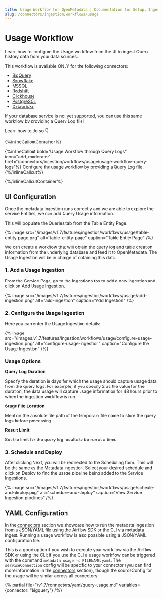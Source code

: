 ```yaml
---
title: Usage Workflow for OpenMetadata | Documentation for Setup, Ingestion & Troubleshooting
slug: /connectors/ingestion/workflows/usage
---
```


# Usage Workflow

Learn how to configure the Usage workflow from the UI to ingest Query history data from your data sources.

This workflow is available ONLY for the following connectors:

- [BigQuery](/connectors/database/bigquery)
- [Snowflake](/connectors/database/snowflake)
- [MSSQL](/connectors/database/mssql)
- [Redshift](/connectors/database/redshift)
- [Clickhouse](/connectors/database/clickhouse)
- [PostgreSQL](/connectors/database/postgres)
- [Databricks](/connectors/database/databricks)

If your database service is not yet supported, you can use this same workflow by providing a Query Log file!

Learn how to do so 👇

{%inlineCalloutContainer%}

{%inlineCallout
  bold="Usage Workflow through Query Logs"
  icon="add_moderator"
  href="/connectors/ingestion/workflows/usage/usage-workflow-query-logs"%}
Configure the usage workflow by providing a Query Log file.
{%/inlineCallout%}

{%/inlineCalloutContainer%}

## UI Configuration

Once the metadata ingestion runs correctly and we are able to explore the service Entities, we can add Query Usage information.

This will populate the Queries tab from the Table Entity Page.

{% image
  src="/images/v1.7/features/ingestion/workflows/usage/table-entity-page.png"
  alt="table-entity-page"
  caption="Table Entity Page"
 /%}

We can create a workflow that will obtain the query log and table creation information from the underlying database and feed it to OpenMetadata. The Usage Ingestion will be in charge of obtaining this data.

### 1. Add a Usage Ingestion

From the Service Page, go to the Ingestions tab to add a new ingestion and click on Add Usage Ingestion.

{% image
  src="/images/v1.7/features/ingestion/workflows/usage/add-ingestion.png"
  alt="add-ingestion"
  caption="Add Ingestion"
 /%}


### 2. Configure the Usage Ingestion

Here you can enter the Usage Ingestion details:

{% image
  src="/images/v1.7/features/ingestion/workflows/usage/configure-usage-ingestion.png"
  alt="configure-usage-ingestion"
  caption="Configure the Usage Ingestion"
 /%}


### Usage Options

**Query Log Duration**

Specify the duration in days for which the usage should capture usage data from the query logs. For example, if you specify 2 as the value for the duration, the data usage will capture usage information for 48 hours prior to when the ingestion workflow is run.

**Stage File Location**

Mention the absolute file path of the temporary file name to store the query logs before processing.

**Result Limit**

Set the limit for the query log results to be run at a time.


### 3. Schedule and Deploy

After clicking Next, you will be redirected to the Scheduling form. This will be the same as the Metadata Ingestion. Select your desired schedule and click on Deploy to find the usage pipeline being added to the Service Ingestions.

{% image
  src="/images/v1.7/features/ingestion/workflows/usage/scheule-and-deploy.png"
  alt="schedule-and-deploy"
  caption="View Service Ingestion pipelines"
 /%}

## YAML Configuration

In the [connectors](/connectors) section we showcase how to run the metadata ingestion from a JSON/YAML file using the Airflow SDK or the CLI via metadata ingest. Running a usage workflow is also possible using a JSON/YAML configuration file.

This is a good option if you wish to execute your workflow via the Airflow SDK or using the CLI; if you use the CLI a usage workflow can be triggered with the command `metadata usage -c FILENAME.yaml`. The `serviceConnection` config will be specific to your connector (you can find more information in the [connectors](/connectors) section), though the sourceConfig for the usage will be similar across all connectors.

{% partial file="/v1.7/connectors/yaml/query-usage.md" variables={connector: "bigquery"} /%}